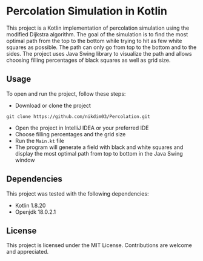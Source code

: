 # Percolation Simulation in Kotlin

This project is a Kotlin implementation of percolation simulation using the modified Dijkstra algorithm. The goal of the simulation is to find the most optimal path from the top to the bottom while trying to hit as few white squares as possible. The path can only go from top to the bottom and to the sides. The project uses Java Swing library to visualize the path and allows choosing filling percentages of black squares as well as grid size.

## Usage
To open and run the project, follow these steps:
- Download or clone the project
```
git clone https://github.com/nikdim03/Percolation.git
```
- Open the project in IntelliJ IDEA or your preferred IDE
- Choose filling percentages and the grid size
- Run the `Main.kt` file
- The program will generate a field with black and white squares and display the most optimal path from top to bottom in the Java Swing window

## Dependencies
This project was tested with the following dependencies:

- Kotlin 1.8.20
- Openjdk 18.0.2.1

## License
This project is licensed under the MIT License. Contributions are welcome and appreciated.
